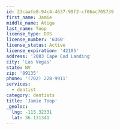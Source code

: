```yaml
---
id: 23caafe8-94c4-4637-99f2-cf06ac705739
first_name: Jamie
middle_name: Atiga
last_name: Toop
license_type: DDS
license_number: '6360'
license_status: Active
license_expiration: '42185'
address: '2083 Cape Cod Landing'
city: 'Las Vegas'
state: NV
zip: '89135'
phone: '(702) 228-9911'
services:
  - dentist
category: dentists
title: 'Jamie Toop'
_geoloc:
  lng: -115.32331
  lat: 36.131341
---
```

